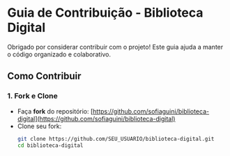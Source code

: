 # Guia de Contribuição - Biblioteca Digital

Obrigado por considerar contribuir com o projeto! Este guia ajuda a manter o código organizado e colaborativo.

## Como Contribuir

### 1. Fork e Clone
- Faça **fork** do repositório: [https://github.com/sofiaguini/biblioteca-digital](https://github.com/sofiaguini/biblioteca-digital)
- Clone seu fork:
  ```bash
  git clone https://github.com/SEU_USUARIO/biblioteca-digital.git
  cd biblioteca-digital